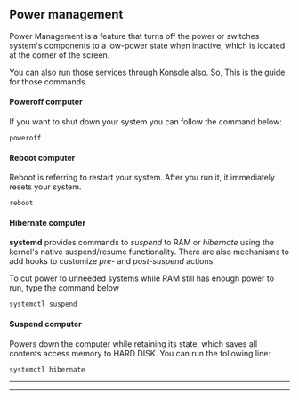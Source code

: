 
## Power management
Power Management is a feature that turns off the power or switches system's components to a low-power state when inactive, which is located at the corner of the screen.

You can also run those services through Konsole also. So, This is the guide for those commands.

#### Poweroff computer

If you want to shut down your system you can follow the command below:
```
poweroff    
```
#### Reboot computer
Reboot is referring to restart your system. After you run it, it immediately resets your system.
```
reboot  
```
#### Hibernate computer
**systemd** provides commands to *suspend* to RAM or *hibernate* using the kernel's native suspend/resume functionality. There are also mechanisms to add hooks to customize *pre-* and *post-suspend* actions.

To cut power to unneeded systems while RAM still has enough power to run, type the command below
```
systemctl suspend
```
#### Suspend computer
Powers down the computer while retaining its state, which saves all contents access memory to HARD DISK. You can run the following line:
```
systemctl hibernate
```
----
----